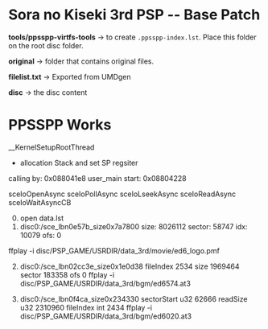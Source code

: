 # Sora no Kiseki 3rd PSP -- Base Patch

**tools/ppsspp-virtfs-tools** -> to create `.ppsspp-index.lst`. Place this folder on the root disc folder.

**original** -> folder that contains original files.

**filelist.txt** -> Exported from UMDgen

**disc** -> the disc content

# PPSSPP Works

__KernelSetupRootThread

* allocation Stack and set SP regsiter


calling by: 0x088041e8
user_main start:	0x08804228

sceIoOpenAsync
sceIoPollAsync
sceIoLseekAsync
sceIoReadAsync
sceIoWaitAsyncCB


0. open data.lst
1. disc0:/sce_lbn0e57b_size0x7a7800
  size: 8026112
  sector: 58747
  idx: 10079
  ofs: 0

  ffplay -i disc/PSP_GAME/USRDIR/data_3rd/movie/ed6_logo.pmf


2. disc0:/sce_lbn02cc3e_size0x1e0d38
  fileIndex 2534
  size 1969464
  sector 183358
  ofs 0
  ffplay -i disc/PSP_GAME/USRDIR/data_3rd/bgm/ed6574.at3

3. disc0:/sce_lbn0f4ca_size0x234330
  sectorStart	u32	62666
  readSize	u32	2310960
  fileIndex	int	2434
  ffplay -i disc/PSP_GAME/USRDIR/data_3rd/bgm/ed6020.at3

